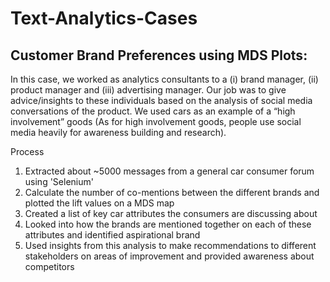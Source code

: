 # Text-Analytics-Cases

## Customer Brand Preferences using MDS Plots:
In this case, we worked as analytics consultants to a (i) brand manager, (ii) product manager and (iii) advertising manager. Our job was to give advice/insights to these individuals based on the analysis of social media conversations of the product. We used cars as an example of a “high involvement” goods (As for high involvement goods, people use social media heavily for awareness building and research).

Process
1. Extracted about ~5000 messages from a general car consumer forum using 'Selenium'
2. Calculate the number of co-mentions between the different brands and plotted the lift values on a MDS map
3. Created a list of key car attributes the consumers are discussing about
4. Looked into how the brands are mentioned together on each of these attributes and identified aspirational brand
5. Used insights from this analysis to make recommendations to different stakeholders on areas of improvement and provided awareness about competitors
